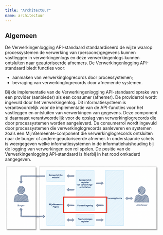 ```yaml
---
title: "Architectuur"
name: architectuur
---
```


## Algemeen
De Verwerkingenlogging API-standaard standaardiseerd de wijze waarop processystemen de verwerking van (persoons)gegevens kunnen vastleggen in verwerkingenlogs en deze verwerkingenlogs kunnen ontsluiten naar geautoriseerde afnemers. De Verwerkingenlogging API-standaard biedt functies voor:

* aanmaken van verwerkinglogrecords door processystemen;
* bevraging van verwerkinglogrecords door afnemende systemen.

Bij de implementatie van de Verwerkingenlogging API-standaard sprake van een provider (aanbieder) als een consumer (afnemer). De providerrol wordt ingevuld door het verwerkingenlog. Dit informatiesysteem is verantwoordelijk voor de implementatie van de API-functies voor het vastleggen en ontsluiten van verwerkingen van gegevens. Deze component si daarnaast verantwoordelijk voor de opslag van verwerkinglogrecords die door processystemen worden aangeleverd. De consumerrol wordt ingevuld door processystemen die verwerkinglogrecords aanleveren en systemen zoals een MijnGemeente-component die verwerkinglogrecords ontsluiten naar de burger of andere geautoriseerde afnemer. In onderstaande schets is weergegeven welke informatiesystemen in de informatiehuishouding bij de logging van verwerkingen een rol spelen. De positie van de Verwerkingenlogging API-standaard is hierbij in het rood omkaderd aangegeven.

<img src="./_assets/API_standaard_werkingsgebied.png" alt="API-standaard" width="700"/>



